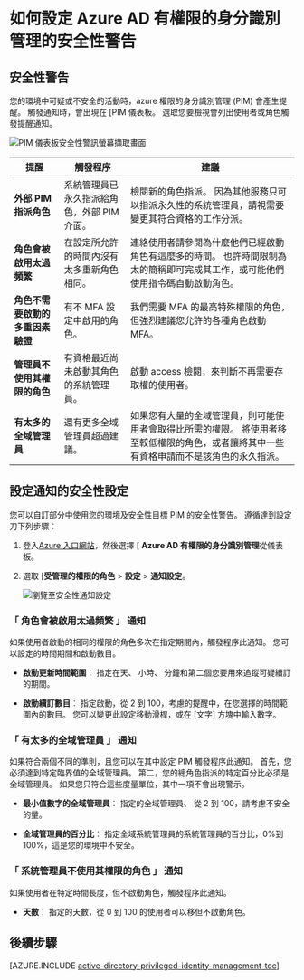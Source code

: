 <properties
   pageTitle="如何設定的安全性警告 |Microsoft Azure"
   description="瞭解如何設定 Azure 權限的身分識別管理擴充的安全性警告。"
   services="active-directory"
   documentationCenter=""
   authors="kgremban"
   manager="femila"
   editor=""/>

<tags
   ms.service="active-directory"
   ms.devlang="na"
   ms.topic="article"
   ms.tgt_pltfrm="na"
   ms.workload="identity"
   ms.date="09/02/2016"
   ms.author="kgremban"/>

# <a name="how-to-configure-security-alerts-in-azure-ad-privileged-identity-management"></a>如何設定 Azure AD 有權限的身分識別管理的安全性警告

## <a name="security-alerts"></a>安全性警告
您的環境中可疑或不安全的活動時，azure 權限的身分識別管理 (PIM) 會產生提醒。 觸發通知時，會出現在 [PIM 儀表板。 選取您要檢視會列出使用者或角色觸發提醒通知。

![PIM 儀表板安全性警訊螢幕擷取畫面][1]



| 提醒 | 觸發程序 | 建議 |
| ----- | ------- | -------------- |
| **外部 PIM 指派角色** | 系統管理員已永久指派給角色，外部 PIM 介面。 | 檢閱新的角色指派。 因為其他服務只可以指派永久性的系統管理員，請視需要變更其符合資格的工作分派。 |
| **角色會被啟用太過頻繁** | 在設定所允許的時間內沒有太多重新角色相同。 | 連絡使用者請參閱為什麼他們已經啟動角色有這麼多的時間。 也許時間限制為太的簡稱即可完成其工作，或可能他們使用指令碼自動啟動角色。 |
| **角色不需要啟動的多重因素驗證** | 有不 MFA 設定中啟用的角色。 | 我們需要 MFA 的最高特殊權限的角色，但強烈建議您允許的各種角色啟動 MFA。 |
| **管理員不使用其權限的角色** | 有資格最近尚未啟動其角色的系統管理員。 | 啟動 access 檢閱，來判斷不再需要存取權的使用者。 |
| **有太多的全域管理員** | 還有更多全域管理員超過建議。 | 如果您有大量的全域管理員，則可能使用者會取得比所需的權限。 將使用者移至較低權限的角色，或者讓將其中一些有資格申請而不是該角色的永久指派。 |

## <a name="configure-security-alert-settings"></a>設定通知的安全性設定

您可以自訂部分中使用您的環境及安全性目標 PIM 的安全性警告。 遵循達到設定刀下列步驟︰

1. 登入[Azure 入口網站](https://portal.azure.com/)，然後選擇 [ **Azure AD 有權限的身分識別管理**從儀表板。
2. 選取 [**受管理的權限的角色** > **設定** > **通知設定**。

    ![瀏覽至安全性通知設定][2]

### <a name="roles-are-being-activated-too-frequently-alert"></a>「 角色會被啟用太過頻繁 」 通知

如果使用者啟動的相同的權限的角色多次在指定期間內，觸發程序此通知。 您可以設定的時間期間和啟動數目。

- **啟動更新時間範圍**︰ 指定在天、 小時、 分鐘和第二個您要用來追蹤可疑續訂的期間。

- **啟動續訂數目**︰ 指定啟動，從 2 到 100，考慮的提醒中，在您選擇的時間範圍內的數目。 您可以變更此設定移動滑桿，或在 [文字] 方塊中輸入數字。


### <a name="there-are-too-many-global-administrators-alert"></a>「 有太多的全域管理員 」 通知

如果符合兩個不同的準則，且您可以在其中設定 PIM 觸發程序此通知。 首先，您必須達到特定臨界值的全域管理員。 第二，您的總角色指派的特定百分比必須是全域管理員。 如果您只符合這些度量單位，其中一項不會出現警示。  

- **最小值數字的全域管理員**︰ 指定的全域管理員、 從 2 到 100，請考慮不安全的量。

- **全域管理員的百分比**︰ 指定全域系統管理員的系統管理員的百分比，0%到 100%，這是您的環境中不安全。

### <a name="administrators-arent-using-their-privileged-roles-alert"></a>「 系統管理員不使用其權限的角色 」 通知

如果使用者在特定時間長度，但不啟動角色，觸發程序此通知。

- **天數**︰ 指定的天數，從 0 到 100 的使用者可以移但不啟動角色。

<!--Every topic should have next steps and links to the next logical set of content to keep the customer engaged-->
## <a name="next-steps"></a>後續步驟
[AZURE.INCLUDE [active-directory-privileged-identity-management-toc](../../includes/active-directory-privileged-identity-management-toc.md)]


<!--Image references-->

[1]: ./media/active-directory-privileged-identity-management-how-to-configure-security-alerts/PIM_security_dash.png
[2]: ./media/active-directory-privileged-identity-management-how-to-configure-security-alerts/PIM_security_settings.png

